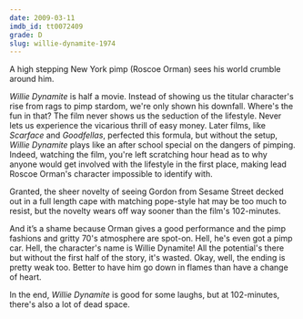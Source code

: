 ```yaml
---
date: 2009-03-11
imdb_id: tt0072409
grade: D
slug: willie-dynamite-1974
---
```


A high stepping New York pimp (Roscoe Orman) sees his world crumble around him.

_Willie Dynamite_ is half a movie. Instead of showing us the titular character's rise from rags to pimp stardom, we're only shown his downfall. Where's the fun in that? The film never shows us the seduction of the lifestyle. Never lets us experience the vicarious thrill of easy money. Later films, like <span data-imdb-id="tt0086250">_Scarface_</span> and <span data-imdb-id="tt0099685">_Goodfellas_</span>, perfected this formula, but without the setup, _Willie Dynamite_ plays like an after school special on the dangers of pimping. Indeed, watching the film, you're left scratching hour head as to why anyone would get involved with the lifestyle in the first place, making lead Roscoe Orman's character impossible to identify with.

Granted, the sheer novelty of seeing Gordon from Sesame Street decked out in a full length cape with matching pope-style hat may be too much to resist, but the novelty wears off way sooner than the film's 102-minutes.

And it’s a shame because Orman gives a good performance and the pimp fashions and gritty 70's atmosphere are spot-on. Hell, he's even got a pimp car. Hell, the character's name is Willie Dynamite! All the potential's there but without the first half of the story, it's wasted. Okay, well, the ending is pretty weak too. Better to have him go down in flames than have a change of heart.

In the end, _Willie Dynamite_ is good for some laughs, but at 102-minutes, there's also a lot of dead space.

